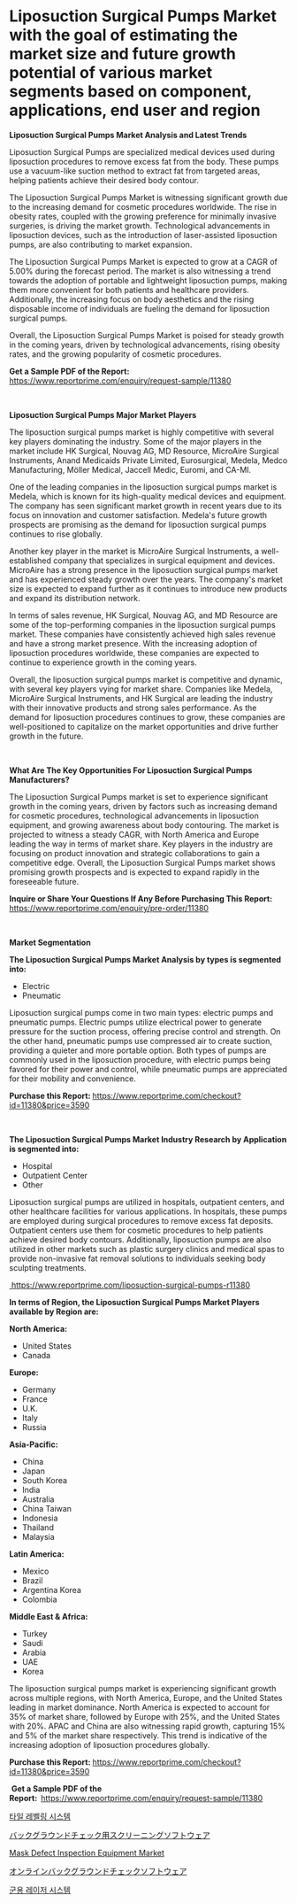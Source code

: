 <p><h1>Liposuction Surgical Pumps Market with the goal of estimating the market size and future growth potential of various market segments based on component, applications, end user and region</h1></p><p><strong>Liposuction Surgical Pumps Market Analysis and Latest Trends</strong></p>
<p><p>Liposuction Surgical Pumps are specialized medical devices used during liposuction procedures to remove excess fat from the body. These pumps use a vacuum-like suction method to extract fat from targeted areas, helping patients achieve their desired body contour.</p><p>The Liposuction Surgical Pumps Market is witnessing significant growth due to the increasing demand for cosmetic procedures worldwide. The rise in obesity rates, coupled with the growing preference for minimally invasive surgeries, is driving the market growth. Technological advancements in liposuction devices, such as the introduction of laser-assisted liposuction pumps, are also contributing to market expansion.</p><p>The Liposuction Surgical Pumps Market is expected to grow at a CAGR of 5.00% during the forecast period. The market is also witnessing a trend towards the adoption of portable and lightweight liposuction pumps, making them more convenient for both patients and healthcare providers. Additionally, the increasing focus on body aesthetics and the rising disposable income of individuals are fueling the demand for liposuction surgical pumps.</p><p>Overall, the Liposuction Surgical Pumps Market is poised for steady growth in the coming years, driven by technological advancements, rising obesity rates, and the growing popularity of cosmetic procedures.</p></p>
<p><strong>Get a Sample PDF of the Report:&nbsp;</strong> <a href="https://www.reportprime.com/enquiry/request-sample/11380">https://www.reportprime.com/enquiry/request-sample/11380</a></p>
<p>&nbsp;</p>
<p><strong>Liposuction Surgical Pumps Major Market Players</strong></p>
<p><p>The liposuction surgical pumps market is highly competitive with several key players dominating the industry. Some of the major players in the market include HK Surgical, Nouvag AG, MD Resource, MicroAire Surgical Instruments, Anand Medicaids Private Limited, Eurosurgical, Medela, Medco Manufacturing, Möller Medical, Jaccell Medic, Euromi, and CA-MI.</p><p>One of the leading companies in the liposuction surgical pumps market is Medela, which is known for its high-quality medical devices and equipment. The company has seen significant market growth in recent years due to its focus on innovation and customer satisfaction. Medela's future growth prospects are promising as the demand for liposuction surgical pumps continues to rise globally.</p><p>Another key player in the market is MicroAire Surgical Instruments, a well-established company that specializes in surgical equipment and devices. MicroAire has a strong presence in the liposuction surgical pumps market and has experienced steady growth over the years. The company's market size is expected to expand further as it continues to introduce new products and expand its distribution network.</p><p>In terms of sales revenue, HK Surgical, Nouvag AG, and MD Resource are some of the top-performing companies in the liposuction surgical pumps market. These companies have consistently achieved high sales revenue and have a strong market presence. With the increasing adoption of liposuction procedures worldwide, these companies are expected to continue to experience growth in the coming years.</p><p>Overall, the liposuction surgical pumps market is competitive and dynamic, with several key players vying for market share. Companies like Medela, MicroAire Surgical Instruments, and HK Surgical are leading the industry with their innovative products and strong sales performance. As the demand for liposuction procedures continues to grow, these companies are well-positioned to capitalize on the market opportunities and drive further growth in the future.</p></p>
<p>&nbsp;</p>
<p><strong>What Are The Key Opportunities For Liposuction Surgical Pumps Manufacturers?</strong></p>
<p><p>The Liposuction Surgical Pumps market is set to experience significant growth in the coming years, driven by factors such as increasing demand for cosmetic procedures, technological advancements in liposuction equipment, and growing awareness about body contouring. The market is projected to witness a steady CAGR, with North America and Europe leading the way in terms of market share. Key players in the industry are focusing on product innovation and strategic collaborations to gain a competitive edge. Overall, the Liposuction Surgical Pumps market shows promising growth prospects and is expected to expand rapidly in the foreseeable future.</p></p>
<p><strong>Inquire or Share Your Questions If Any Before Purchasing This Report:</strong> <a href="https://www.reportprime.com/enquiry/pre-order/11380">https://www.reportprime.com/enquiry/pre-order/11380</a></p>
<p>&nbsp;</p>
<p><strong>Market Segmentation</strong></p>
<p><strong>The Liposuction Surgical Pumps Market Analysis by types is segmented into:</strong></p>
<p><ul><li>Electric</li><li>Pneumatic</li></ul></p>
<p><p>Liposuction surgical pumps come in two main types: electric pumps and pneumatic pumps. Electric pumps utilize electrical power to generate pressure for the suction process, offering precise control and strength. On the other hand, pneumatic pumps use compressed air to create suction, providing a quieter and more portable option. Both types of pumps are commonly used in the liposuction procedure, with electric pumps being favored for their power and control, while pneumatic pumps are appreciated for their mobility and convenience.</p></p>
<p><strong>Purchase this Report:&nbsp;</strong><a href="https://www.reportprime.com/checkout?id=11380&price=3590">https://www.reportprime.com/checkout?id=11380&price=3590</a></p>
<p>&nbsp;</p>
<p><strong>The Liposuction Surgical Pumps Market Industry Research by Application is segmented into:</strong></p>
<p><ul><li>Hospital</li><li>Outpatient Center</li><li>Other</li></ul></p>
<p><p>Liposuction surgical pumps are utilized in hospitals, outpatient centers, and other healthcare facilities for various applications. In hospitals, these pumps are employed during surgical procedures to remove excess fat deposits. Outpatient centers use them for cosmetic procedures to help patients achieve desired body contours. Additionally, liposuction pumps are also utilized in other markets such as plastic surgery clinics and medical spas to provide non-invasive fat removal solutions to individuals seeking body sculpting treatments.</p></p>
<p><a href="https://www.reportprime.com/liposuction-surgical-pumps-r11380">&nbsp;https://www.reportprime.com/liposuction-surgical-pumps-r11380</a></p>
<p><strong>In terms of Region, the Liposuction Surgical Pumps Market Players available by Region are:</strong></p>
<p>
    <p> <strong> North America: </strong>
        <ul>
            <li>United States</li>
            <li>Canada</li>
        </ul>
        </p> 
    <p> <strong> Europe: </strong>
        <ul>
            <li>Germany</li>
            <li>France</li>
            <li>U.K.</li>
            <li>Italy</li>
            <li>Russia</li>
        </ul>
        </p> 
    <p> <strong> Asia-Pacific: </strong>
        <ul>
            <li>China</li>
            <li>Japan</li>
            <li>South Korea</li>
            <li>India</li>
            <li>Australia</li>
            <li>China Taiwan</li>
            <li>Indonesia</li>
            <li>Thailand</li>
            <li>Malaysia</li>
        </ul>
        </p> 
    <p> <strong> Latin America: </strong>
        <ul>
            <li>Mexico</li>
            <li>Brazil</li>
            <li>Argentina Korea</li>
            <li>Colombia</li>
        </ul>
        </p> 
    <p> <strong> Middle East & Africa: </strong>
        <ul>
            <li>Turkey</li>
            <li>Saudi</li>
            <li>Arabia</li>
            <li>UAE</li>
            <li>Korea</li>
        </ul>
    </p>
    </p>
<p><p>The liposuction surgical pumps market is experiencing significant growth across multiple regions, with North America, Europe, and the United States leading in market dominance. North America is expected to account for 35% of market share, followed by Europe with 25%, and the United States with 20%. APAC and China are also witnessing rapid growth, capturing 15% and 5% of the market share respectively. This trend is indicative of the increasing adoption of liposuction procedures globally.</p></p>
<p><strong>Purchase this Report: </strong><a href="https://www.reportprime.com/checkout?id=11380&price=3590">https://www.reportprime.com/checkout?id=11380&price=3590</a></p>
<p>&nbsp;<strong>Get a Sample PDF of the Report:&nbsp;&nbsp;</strong><a href="https://www.reportprime.com/enquiry/request-sample/11380">https://www.reportprime.com/enquiry/request-sample/11380</a></p>
<p><strong></strong></p>
<p><p><a href="https://github.com/joannescott9078/Market-Research-Report-List-1/blob/main/424240076826.md">타일 레벨링 시스템</a></p><p><a href="https://github.com/vtbvgl20191192/Market-Research-Report-List-2/blob/main/304456182613.md">バックグラウンドチェック用スクリーニングソフトウェア</a></p><p><a href="https://www.linkedin.com/pulse/mask-defect-inspection-equipment-market-furnishes-information-odjoe">Mask Defect Inspection Equipment Market</a></p><p><a href="https://github.com/JanickJohns/Market-Research-Report-List-1/blob/main/338000982612.md">オンラインバックグラウンドチェックソフトウェア</a></p><p><a href="https://medium.com/@luffiazaza/%EA%B5%B0%EC%82%AC-%EB%A0%88%EC%9D%B4%EC%A0%80-%EC%8B%9C%EC%8A%A4%ED%85%9C-%EC%8B%9C%EC%9E%A5-%EA%B2%BD%EC%9F%81-%EB%B6%84%EC%84%9D-%EC%8B%9C%EC%9E%A5-%EB%8F%99%ED%96%A5-%EB%B0%8F-2031%EB%85%84%EA%B9%8C%EC%A7%80%EC%9D%98-%EC%98%88%EC%B8%A1-c89e43809cc9">군용 레이저 시스템</a></p></p>